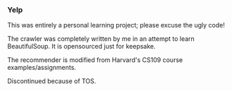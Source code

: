 ### Yelp

This was entirely a personal learning project; please excuse the ugly code!

The crawler was completely written by me in an attempt to learn BeautifulSoup. It is opensourced just for keepsake.

The recommender is modified from Harvard's CS109 course examples/assignments.

Discontinued because of TOS.
